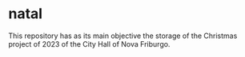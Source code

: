 # natal
This repository has as its main objective the storage of the Christmas project of 2023 of the City Hall of Nova Friburgo.
